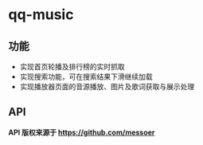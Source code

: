# qq-music

## 功能

- 实现首页轮播及排行榜的实时抓取
- 实现搜索功能，可在搜索结果下滑继续加载
- 实现播放器页面的音源播放、图片及歌词获取与展示处理

## API

 **API 版权来源于 https://github.com/messoer**